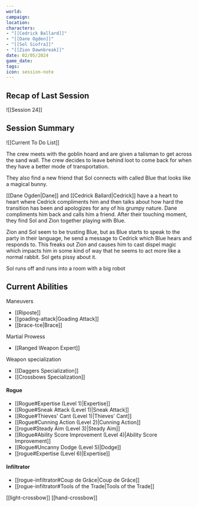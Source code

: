 ```yaml
---
world: 
campaign: 
location: 
characters: 
- "[[Cedrick Ballard]]"
- "[[Dane Ogden]]"
- "[[Sol Siofra]]"
- "[[Zion Dawnbreak]]"
date: 02/05/2024
game_date: 
tags: 
icon: session-note
---
```


## Recap of Last Session

![[Session 24]]

## Session Summary

![[Current To Do List]]

The crew meets with the goblin hoard and are given a talisman to get across the sand wall. The crew decides to leave behind loot to come back for when they have a better mode of transportation. 

They also find a new friend that Sol connects with called Blue that looks like a magical bunny. 

[[Dane Ogden|Dane]] and [[Cedrick Ballard|Cedrick]] have a a heart to heart where Cedrick compliments him and then talks about how hard the transition has been and apologizes for any of his grumpy nature. Dane compliments him back and calls him a friend. After their touching moment, they find Sol and Zion together playing with Blue. 

Zion and Sol seem to be trusting Blue, but as Blue starts to speak to the party in their language, he send a message to Cedrick which Blue hears and responds to. This freaks out 
Zion and causes him to cast dispel magic which impacts him in some kind of way that he seems to act more like a normal rabbit. Sol gets pissy about it. 

Sol runs off and runs into a room with a big robot



## Current Abilities 

Maneuvers
- [[Riposte]]
- [[goading-attack|Goading Attack]]
- [[brace-tce|Brace]]

Martial Prowess
- [[Ranged Weapon Expert]]

Weapon specialization
- [[Daggers Specialization]]
- [[Crossbows Specialization]]

#### Rogue 
- [[Rogue#Expertise (Level 1)|Expertise]]
- [[Rogue#Sneak Attack (Level 1)|Sneak Attack]]
- [[Rogue#Thieves' Cant (Level 1)|Thieves' Cant]]
- [[Rogue#Cunning Action (Level 2)|Cunning Action]]
- [[rogue#Steady Aim (Level 3)|Steady Aim]]
- [[Rogue#Ability Score Improvement (Level 4)|Ability Score Improvement]]
- [[Rogue#Uncanny Dodge (Level 5)|Dodge]]
- [[rogue#Expertise (Level 6)|Expertise]]

#### Infiltrator 
- [[rogue-infiltrator#Coup de Grâce|Coup de Grâce]]
- [[rogue-infiltrator#Tools of the Trade|Tools of the Trade]]

[[light-crossbow]]
[[hand-crossbow]]

